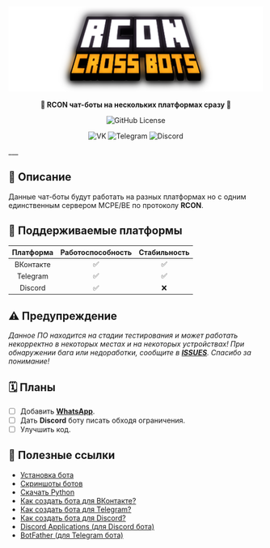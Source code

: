 <div align = "center">
<img src = "dont_touch_me/title.png" alt = "Title">

<b>🤖 RCON чат-боты на нескольких платформах сразу 💬</b>

![GitHub License](https://img.shields.io/github/license/Taskov1ch/Rcon-crossbots?style=for-the-badge&labelColor=%23000&color=red)

![VK](https://img.shields.io/badge/%D0%92%D0%9A%D0%BE%D0%BD%D1%82%D0%B0%D0%BA%D1%82%D0%B5-4C75A3?style=for-the-badge&logo=vk&logoColor=%23fff) ![Telegram](https://img.shields.io/badge/Telegram-0088cc?style=for-the-badge&logo=telegram&logoColor=%23fff
) ![Discord](https://img.shields.io/badge/Discord-7289da?style=for-the-badge&logo=discord&logoColor=%23fff)

</div>
___

## 📝 Описание
Данные чат-боты будут работать на разных платформах но с одним единственным сервером MCPE/BE по протоколу **RCON**.

## 🤝 Поддерживаемые платформы
|Платформа|Работоспособность|Стабильность|
|:-:|:-:|:-:|
|ВКонтакте|✅|✅|
|Telegram|✅|✅|
|Discord|✅|❌|

## ⚠️ Предупреждение
*Данное ПО находится на стадии тестирования и может работать некорректно в некоторых местах и на некоторых устройствах! При обнаружении бага или недоработки, сообщите в **[ISSUES](https://github.com/Taskov1ch/rcon-crossbots/issues)**. Спасибо за понимание!*

## 🗓️ Планы
- [ ] Добавить [**WhatsApp**](https://www.whatsapp.com).
- [ ] Дать **Discord** боту писать обходя ограничения.
- [ ] Улучшить код.

## 🔗 Полезные ссылки
* [Установка бота](dont_touch_me/how_to_install.md)
* [Скриншоты ботов](https://files.fm/Tynaev/u/3j4wtdcpef)
* [Скачать Python](https://python.org/downloads)
* [Как создать бота для ВКонтакте?](https://google.com)
* [Как создать бота для Telegram?](https://google.com)
* [Как создать бота для Discord?](https://google.com)
* [Discord Applications (для Discord бота)](https://discord.com/developers/applications)
* [BotFather (для Telegram бота)](https://t.me/botfather)
